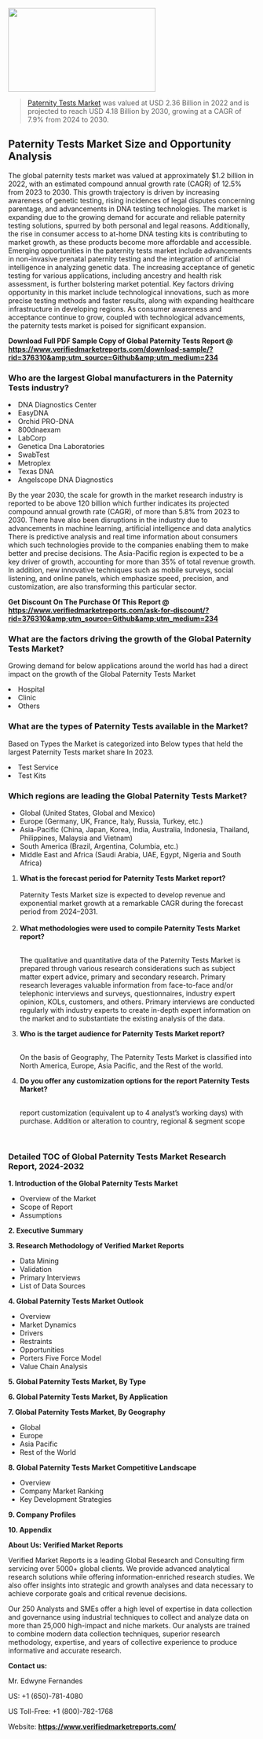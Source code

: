 <img src="https://ffe5etoiles.com/wp-content/uploads/2024/12/MST1-300x171.png" alt="" width="300" height="171" class="alignnone size-medium wp-image-20088" /><blockquote><p><p><a href="https://www.verifiedmarketreports.com/download-sample/?rid=376310&utm_source=Github&utm_medium=234" target="_blank">Paternity Tests Market</a> was valued at USD 2.36 Billion in 2022 and is projected to reach USD 4.18 Billion by 2030, growing at a CAGR of 7.9% from 2024 to 2030.</p></blockquote><p><h2>Paternity Tests Market Size and Opportunity Analysis</h2> The global paternity tests market was valued at approximately $1.2 billion in 2022, with an estimated compound annual growth rate (CAGR) of 12.5% from 2023 to 2030. This growth trajectory is driven by increasing awareness of genetic testing, rising incidences of legal disputes concerning parentage, and advancements in DNA testing technologies. The market is expanding due to the growing demand for accurate and reliable paternity testing solutions, spurred by both personal and legal reasons. Additionally, the rise in consumer access to at-home DNA testing kits is contributing to market growth, as these products become more affordable and accessible. Emerging opportunities in the paternity tests market include advancements in non-invasive prenatal paternity testing and the integration of artificial intelligence in analyzing genetic data. The increasing acceptance of genetic testing for various applications, including ancestry and health risk assessment, is further bolstering market potential. Key factors driving opportunity in this market include technological innovations, such as more precise testing methods and faster results, along with expanding healthcare infrastructure in developing regions. As consumer awareness and acceptance continue to grow, coupled with technological advancements, the paternity tests market is poised for significant expansion. </p><p class=""><strong>Download Full PDF Sample Copy of Global Paternity Tests Report @ <a href="https://www.verifiedmarketreports.com/download-sample/?rid=376310&amp;utm_source=Github&amp;utm_medium=234" target="_blank">https://www.verifiedmarketreports.com/download-sample/?rid=376310&amp;utm_source=Github&amp;utm_medium=234</a></strong></p><h3 id="" class="">Who are the largest Global manufacturers in the Paternity Tests industry?</h3><p><li>DNA Diagnostics Center</li><li> EasyDNA</li><li> Orchid PRO-DNA</li><li> 800dnaexam</li><li> LabCorp</li><li> Genetica Dna Laboratories</li><li> SwabTest</li><li> Metroplex</li><li> Texas DNA</li><li> Angelscope DNA Diagnostics</li></p><div class=""><div class="" dir="" data-message-author-role="" data-message-id="" data-message-model-slug=""><div class=""><div class=""><div class=""><div class="" dir="" data-message-author-role="" data-message-id="" data-message-model-slug=""><div class=""><div class=""><p>By the year 2030, the scale for growth in the market research industry is reported to be above 120 billion which further indicates its projected compound annual growth rate (CAGR), of more than 5.8% from 2023 to 2030. There have also been disruptions in the industry due to advancements in machine learning, artificial intelligence and data analytics There is predictive analysis and real time information about consumers which such technologies provide to the companies enabling them to make better and precise decisions. The Asia-Pacific region is expected to be a key driver of growth, accounting for more than 35% of total revenue growth. In addition, new innovative techniques such as mobile surveys, social listening, and online panels, which emphasize speed, precision, and customization, are also transforming this particular sector.</p><p><strong>Get Discount On The Purchase Of This Report @&nbsp; <a href="https://www.verifiedmarketreports.com/ask-for-discount/?rid=376310&amp;utm_source=Github&amp;utm_medium=234" target="_blank">https://www.verifiedmarketreports.com/ask-for-discount/?rid=376310&amp;utm_source=Github&amp;utm_medium=234</a></strong></p></div></div></div></div></div></div></div></div><h3 id="" class="">What are the factors driving the growth of the Global Paternity Tests Market?</h3><p id="" class="">Growing demand for below applications around the world has had a direct impact on the growth of the Global Paternity Tests Market</p><p id="" class=""><li>Hospital</li><li> Clinic</li><li> Others</li></p><h3 id="" class="">What are the types of Paternity Tests available in the Market?</h3><p id="" class="">Based on Types the Market is categorized into Below types that held the largest Paternity Tests market share In 2023.</p><p id="" class=""><li>Test Service</li><li> Test Kits</li></p><h3 id="" class="">Which regions are leading the Global Paternity Tests Market?</h3><ul><li>Global (United States, Global and Mexico)</li><li>Europe (Germany, UK, France, Italy, Russia, Turkey, etc.)</li><li>Asia-Pacific (China, Japan, Korea, India, Australia, Indonesia, Thailand, Philippines, Malaysia and Vietnam)</li><li>South America (Brazil, Argentina, Columbia, etc.)</li><li>Middle East and Africa (Saudi Arabia, UAE, Egypt, Nigeria and South Africa)</li></ul><p><ol><li><strong>What is the forecast period for Paternity Tests Market report?<br /></strong><br /><span data-sheets-root="1" data-sheets-value="{&quot;1&quot;:2,&quot;2&quot;:&quot;XXXX size is expected to develop revenue and exponential market growth at a remarkable CAGR during the forecast period from 2024&ndash;2030.&quot;}" data-sheets-userformat="{&quot;2&quot;:12674,&quot;4&quot;:{&quot;1&quot;:2,&quot;2&quot;:16776960},&quot;10&quot;:2,&quot;11&quot;:0,&quot;15&quot;:&quot;Arial&quot;,&quot;16&quot;:12}">Paternity Tests Market size is expected to develop revenue and exponential market growth at a remarkable CAGR during the forecast period from 2024&ndash;2031.</span><br /><br /></li><li><strong>What methodologies were used to compile Paternity Tests Market report?<br /><br /></strong><p>The qualitative and quantitative data of the&nbsp;Paternity Tests Market is prepared through various research considerations such as subject matter expert advice, primary and secondary research. Primary research leverages valuable information from face-to-face and/or telephonic interviews and surveys, questionnaires, industry expert opinion, KOLs, customers, and others. Primary interviews are conducted regularly with industry experts to create in-depth expert information on the market and to substantiate the existing analysis of the data.&nbsp;</p></li><li><strong>Who is the target audience for Paternity Tests Market report?<br /><br /></strong><p>On the basis of Geography, The&nbsp;Paternity Tests Market is classified into North America, Europe, Asia Pacific, and the Rest of the world.</p></li><li><strong>Do you offer any customization options for the report Paternity Tests Market?<br /><br /></strong><p>report customization (equivalent up to 4 analyst&rsquo;s working days) with purchase. Addition or alteration to country, regional &amp; segment scope</p><p>&nbsp;</p></li></ol></p><h3 id="" class="">Detailed TOC of Global Paternity Tests Market Research Report, 2024-2032</h3><p id="" class=""><strong>1. Introduction of the Global Paternity Tests Market</strong></p><ul><li>Overview of the Market</li><li>Scope of Report</li><li>Assumptions</li></ul><p id="" class=""><strong>2. Executive Summary</strong></p><p id="" class=""><strong>3. Research Methodology of&nbsp;Verified Market Reports</strong></p><ul><li>Data Mining</li><li>Validation</li><li>Primary Interviews</li><li>List of Data Sources</li></ul><p id="" class=""><strong>4. Global Paternity Tests Market Outlook</strong></p><ul><li>Overview</li><li>Market Dynamics</li><li>Drivers</li><li>Restraints</li><li>Opportunities</li><li>Porters Five Force Model</li><li>Value Chain Analysis</li></ul><p id="" class=""><strong>5. Global Paternity Tests Market, By&nbsp;Type</strong></p><p id="" class=""><strong>6. Global Paternity Tests Market, By Application</strong></p><p id="" class=""><strong>7. Global Paternity Tests Market, By Geography</strong></p><ul><li>Global</li><li>Europe</li><li>Asia Pacific</li><li>Rest of the World</li></ul><p id="" class=""><strong>8. Global Paternity Tests Market Competitive Landscape</strong></p><ul><li>Overview</li><li>Company Market Ranking</li><li>Key Development Strategies</li></ul><p id="" class=""><strong>9. Company Profiles</strong></p><p id="" class=""><strong>10. Appendix</strong></p><p id="" class=""><strong>About Us: Verified Market Reports</strong></p><p id="" class="">Verified Market Reports is a leading Global Research and Consulting firm servicing over 5000+ global clients. We provide advanced analytical research solutions while offering information-enriched research studies. We also offer insights into strategic and growth analyses and data necessary to achieve corporate goals and critical revenue decisions.</p><p id="" class="">Our 250 Analysts and SMEs offer a high level of expertise in data collection and governance using industrial techniques to collect and analyze data on more than 25,000 high-impact and niche markets. Our analysts are trained to combine modern data collection techniques, superior research methodology, expertise, and years of collective experience to produce informative and accurate research.</p><p id="" class=""><strong>Contact us:</strong></p><p id="" class="">Mr. Edwyne Fernandes</p><p id="" class="">US: +1 (650)-781-4080</p><p id="" class="">US Toll-Free: +1 (800)-782-1768</p><p id="" class="">Website: <a target="" data-test-app-aware-link=""><strong>https://www.verifiedmarketreports.com/</strong></a></p>
